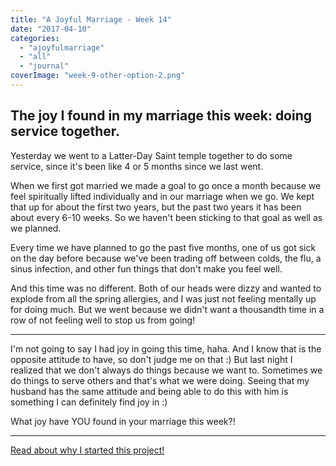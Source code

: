 ```yaml
---
title: "A Joyful Marriage - Week 14"
date: "2017-04-10"
categories: 
  - "ajoyfulmarriage"
  - "all"
  - "journal"
coverImage: "week-9-other-option-2.png"
---
```


## The joy I found in my marriage this week: doing service together.

Yesterday we went to a Latter-Day Saint temple together to do some service, since it's been like 4 or 5 months since we last went.

When we first got married we made a goal to go once a month because we feel spiritually lifted individually and in our marriage when we go. We kept that up for about the first two years, but the past two years it has been about every 6-10 weeks. So we haven't been sticking to that goal as well as we planned.

Every time we have planned to go the past five months, one of us got sick on the day before because we've been trading off between colds, the flu, a sinus infection, and other fun things that don't make you feel well.

And this time was no different. Both of our heads were dizzy and wanted to explode from all the spring allergies, and I was just not feeling mentally up for doing much. But we went because we didn't want a thousandth time in a row of not feeling well to stop us from going!

* * *

I'm not going to say I had joy in going this time, haha. And I know that is the opposite attitude to have, so don't judge me on that :) But last night I realized that we don't always do things because we want to. Sometimes we do things to serve others and that's what we were doing. Seeing that my husband has the same attitude and being able to do this with him is something I can definitely find joy in :)

What joy have YOU found in your marriage this week?!

* * *

[Read about why I started this project!](https://freshlymarried.com/ajoyfulmarriage-week-1/)
